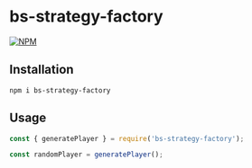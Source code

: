 # bs-strategy-factory

[![NPM](https://nodei.co/npm/bs-strategy-factory.png)](https://www.npmjs.com/package/bs-strategy-factory)

## Installation

`npm i bs-strategy-factory`

## Usage

```js
const { generatePlayer } = require('bs-strategy-factory');

const randomPlayer = generatePlayer();
```
